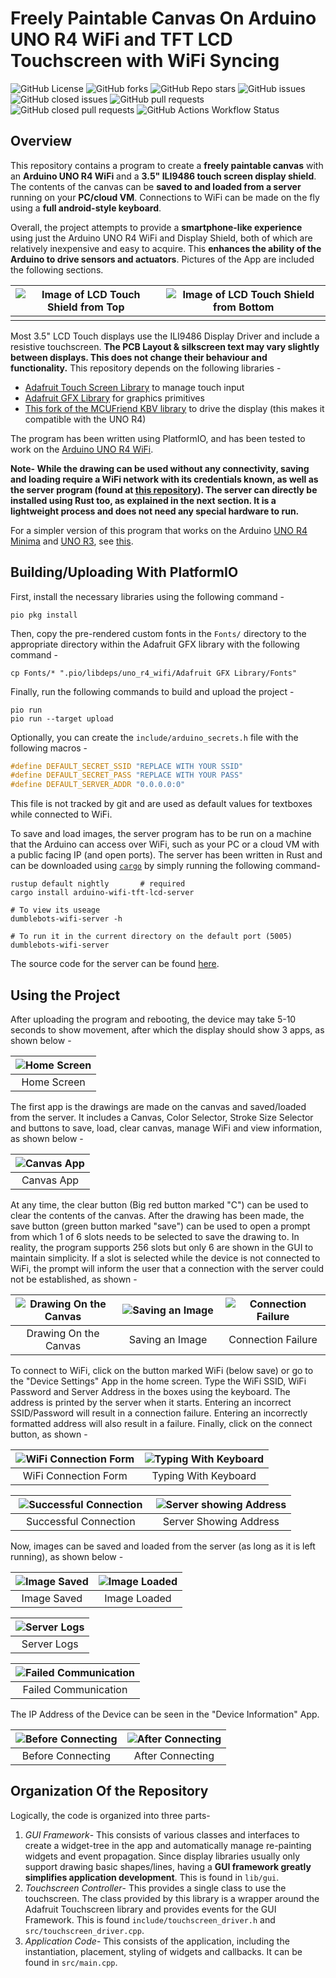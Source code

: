 # Freely Paintable Canvas On Arduino UNO R4 WiFi and TFT LCD Touchscreen with WiFi Syncing

![GitHub License](https://img.shields.io/github/license/Aditya-A-garwal/Arduino-WiFi-TFT-LCD-Canvas-App)
![GitHub forks](https://img.shields.io/github/forks/Aditya-A-garwal/Arduino-WiFi-TFT-LCD-Canvas-App?style=flat-square&color=blue)
![GitHub Repo stars](https://img.shields.io/github/stars/Aditya-A-garwal/Arduino-WiFi-TFT-LCD-Canvas-App?style=flat-square&color=blue)
![GitHub issues](https://img.shields.io/github/issues-raw/Aditya-A-garwal/Arduino-WiFi-TFT-LCD-Canvas-App?style=flat-square&color=indianred)
![GitHub closed issues](https://img.shields.io/github/issues-closed-raw/Aditya-A-garwal/Arduino-WiFi-TFT-LCD-Canvas-App?style=flat-square)
![GitHub pull requests](https://img.shields.io/github/issues-pr/Aditya-A-garwal/Arduino-WiFi-TFT-LCD-Canvas-App?style=flat-square&color=indianred)
![GitHub closed pull requests](https://img.shields.io/github/issues-pr-closed/Aditya-A-garwal/Arduino-WiFi-TFT-LCD-Canvas-App?style=flat-square)
![GitHub Actions Workflow Status](https://img.shields.io/github/actions/workflow/status/Aditya-A-garwal/Arduino-WiFi-TFT-LCD-Canvas-App/build.yml?style=flat-square)

## Overview

This repository contains a program to create a **freely paintable canvas** with an **Arduino UNO R4 WiFi** and a **3.5" ILI9486 touch screen display shield**. The contents of the canvas can be **saved to and loaded from a server** running on your **PC/cloud VM**. Connections to WiFi can be made on the fly using a **full android-style keyboard**.

Overall, the project attempts to provide a **smartphone-like experience** using just the Arduino UNO R4 WiFi and Display Shield, both of which are relatively inexpensive and easy to acquire. This **enhances the ability of the Arduino to drive sensors and actuators**. Pictures of the App are included the following sections.
<!--! ADD LINK TO YOUTUBE VIDEO -->

|![Image of LCD Touch Shield from Top](readme-images/LCD_top.png)|![Image of LCD Touch Shield from Bottom](readme-images/LCD_bottom.png)|
|:-:|:-:|
|||

Most 3.5" LCD Touch displays use the ILI9486 Display Driver and include a resistive touchscreen. **The PCB Layout & silkscreen text may vary slightly between displays. This does not change their behaviour and functionality.** This repository depends on the following libraries -

- [Adafruit Touch Screen Library](https://github.com/adafruit/Adafruit_TouchScreen) to manage touch input
- [Adafruit GFX Library](https://github.com/adafruit/Adafruit-GFX-Library/tree/master) for graphics primitives
- [This fork of the MCUFriend KBV library](https://github.com/slviajero/MCUFRIEND_kbv) to drive the display (this makes it compatible with the UNO R4)

The program has been written using PlatformIO, and has been tested to work on the [Arduino UNO R4 WiFi](https://docs.arduino.cc/hardware/uno-r4-wifi/).

**Note- While the drawing can be used without any connectivity, saving and loading require a WiFi network with its credentials known, as well as the server program (found at [this repository](https://github.com/Aditya-A-garwal/Arduino-WiFi-TFT-LCD-Canvas-Server)). The server can directly be installed using Rust too, as explained in the next section. It is a lightweight process and does not need any special hardware to run.**

For a simpler version of this program that works on the Arduino [UNO R4 Minima](https://docs.arduino.cc/hardware/uno-r4-minima/) and [UNO R3](https://docs.arduino.cc/hardware/uno-rev3/), see [this](https://github.com/Aditya-A-garwal/Arduino-TFT-LCD-3-5-Canvas-Paint).

## Building/Uploading With PlatformIO

First, install the necessary libraries using the following command -

```shell
pio pkg install
```

Then, copy the pre-rendered custom fonts in the `Fonts/` directory to the appropriate directory within the Adafruit GFX library with the following command -

```shell
cp Fonts/* ".pio/libdeps/uno_r4_wifi/Adafruit GFX Library/Fonts"
```

Finally, run the following commands to build and upload the project -

```shell
pio run
pio run --target upload
```

Optionally, you can create the `include/arduino_secrets.h` file with the following macros -

```cpp
#define DEFAULT_SECRET_SSID "REPLACE WITH YOUR SSID"
#define DEFAULT_SECRET_PASS "REPLACE WITH YOUR PASS"
#define DEFAULT_SERVER_ADDR "0.0.0.0:0"
```

This file is not tracked by git and are used as default values for textboxes while connected to WiFi.

To save and load images, the server program has to be run on a machine that the Arduino can access over WiFi, such as your PC or a cloud VM with a public facing IP (and open ports). The server has been written in Rust and can be downloaded using [`cargo`](https://crates.io/) by simply running the following command-

```shell
rustup default nightly       # required
cargo install arduino-wifi-tft-lcd-server

# To view its useage
dumblebots-wifi-server -h

# To run it in the current directory on the default port (5005)
dumblebots-wifi-server
```

The source code for the server can be found [here](https://github.com/Aditya-A-garwal/Arduino-WiFi-TFT-LCD-Canvas-Server).

## Using the Project

After uploading the program and rebooting, the device may take 5-10 seconds to show movement, after which the display should show 3 apps, as shown below -

<div align="center">

|![Home Screen](/readme-images/1.jpg)|
|:-:|
|Home Screen|

</div>

The first app is the drawings are made on the canvas and saved/loaded from the server. It includes a Canvas, Color Selector, Stroke Size Selector and buttons to save, load, clear canvas, manage WiFi and view information, as shown below -

<div align="center">

|![Canvas App](/readme-images/2.jpg)|
|:-:|
|Canvas App|

</div>

At any time, the clear button (Big red button marked "C") can be used to clear the contents of the canvas. After the drawing has been made, the save button (green button marked "save") can be used to open a prompt from which 1 of 6 slots needs to be selected to save the drawing to. In reality, the program supports 256 slots but only 6 are shown in the GUI to maintain simplicity. If a slot is selected while the device is not connected to WiFi, the prompt will inform the user that a connection with the server could not be established, as shown -

<div align="center">
<table>
        <thead>
            <tr>
                <th width="31%"><img src="readme-images/3.jpg" alt="Drawing On the Canvas"></th>
                <th width="31%"><img src="readme-images/4.gif" alt="Saving an Image"></th>
                <th width="31%"><img src="readme-images/5.jpg" alt="Connection Failure"></th>
            </tr>
        </thead>
        <tbody>
            <tr>
                <td align="center">Drawing On the Canvas</td>
                <td align="center">Saving an Image</td>
                <td align="center">Connection Failure</td>
            </tr>
        </tbody>
    </table>
</div>

To connect to WiFi, click on the button marked WiFi (below save) or go to the "Device Settings" App in the home screen. Type the WiFi SSID, WiFi Password and Server Address in the boxes using the keyboard. The address is printed by the server when it starts. Entering an incorrect SSID/Password will result in a connection failure. Entering an incorrectly formatted address will also result in a failure. Finally, click on the connect button, as shown -

<div align="center" style="">
    <table>
        <thead>
            <tr>
                <th width="50%" ><img src="readme-images/6.jpg" alt="WiFi Connection Form"></th>
                <th width="50%" ><img src="readme-images/7.gif" alt="Typing With Keyboard"></th>
            </tr>
        </thead>
        <tbody>
            <tr>
                <td align="center">WiFi Connection Form</td>
                <td align="center">Typing With Keyboard</td>
            </tr>
        </tbody>
    </table>
    <table>
        <thead>
            <tr>
                <th width="50%" ><img src="readme-images/8.jpg" alt="Successful Connection"></th>
                <th width="50%" ><img src="readme-images/9.png" alt="Server showing Address"></th>
            </tr>
        </thead>
        <tbody>
            <tr>
                <td align="center">Successful Connection</td>
                <td align="center">Server Showing Address</td>
            </tr>
        </tbody>
    </table>
</div>

Now, images can be saved and loaded from the server (as long as it is left running), as shown below -

<div align="center">

|![Image Saved](/readme-images/10.jpg)|![Image Loaded](/readme-images/11.jpg)|
|:-:|:-:|
|Image Saved|Image Loaded|

|![Server Logs](/readme-images/12.png)|
|:-:|
|Server Logs|

|![Failed Communication](/readme-images/13.jpg)|
|:-:|
|Failed Communication|

</div>

The IP Address of the Device can be seen in the "Device Information" App.

<div align="center">

|![Before Connecting](/readme-images/14.jpg)|![After Connecting](/readme-images/15.jpg)|
|:-:|:-:|
|Before Connecting|After Connecting|

</div>

## Organization Of the Repository

Logically, the code is organized into three parts-

1. *GUI Framework*- This consists of various classes and interfaces to create a widget-tree in the app and automatically manage re-painting widgets and event propagation. Since display libraries usually only support drawing basic shapes/lines, having a **GUI framework greatly simplifies application development**. This is found in `lib/gui`.
2. *Touchscreen Controller*- This provides a single class to use the touchscreen. The class provided by this library is a wrapper around the Adafruit Touchscreen library and provides events for the GUI Framework. This is found `include/touchscreen_driver.h` and `src/touchscreen_driver.cpp`.
3. *Application Code*- This consists of the application, including the instantiation, placement, styling of widgets and callbacks. It can be found in `src/main.cpp`.

<!-- ## Architecture Of the Program -->
